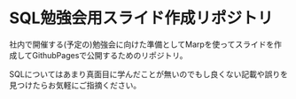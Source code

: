 # SQL勉強会用スライド作成リポジトリ
社内で開催する(予定の)勉強会に向けた準備としてMarpを使ってスライドを作成してGithubPagesで公開するためのリポジトリ。

SQLについてはあまり真面目に学んだことが無いのでもし良くない記載や誤りを見つけたらお気軽にご指摘ください。
